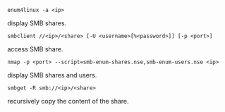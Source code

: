 ```
enum4linux -a <ip>
```

display SMB shares.

```
smbclient //<ip>/<share> [-U <username>[%<password>]] [-p <port>]
```

access SMB share.

```
nmap -p <port> --script=smb-enum-shares.nse,smb-enum-users.nse <ip>
```

display SMB shares and users.

```
smbget -R smb://<ip>/<share>
```

recursively copy the content of the share.